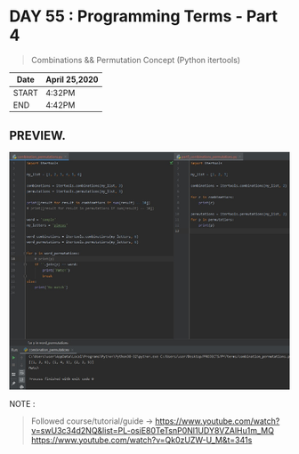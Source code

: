 # DAY 55 : Programming Terms - Part 4

> Combinations && Permutation Concept (Python itertools)


| Date | April 25,2020 |
| ------ | ------ |
| START | 4:32PM |
| END | 4:42PM |


## PREVIEW.
![Preview](Untitled.jpg)


NOTE : 
> Followed course/tutorial/guide -> https://www.youtube.com/watch?v=swU3c34d2NQ&list=PL-osiE80TeTsnP0Nl1UDY8VZAlHu1m_MQ
> https://www.youtube.com/watch?v=Qk0zUZW-U_M&t=341s
